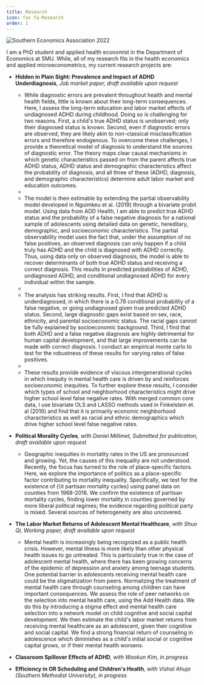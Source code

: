 ```yaml
---
title: Research
icon: fas fa-Research
order: 1
---
```


<img src="https://scontent-dfw5-2.xx.fbcdn.net/v/t39.30808-6/258815473_4605088749557787_7039249668726087932_n.jpg?_nc_cat=100&ccb=1-7&_nc_sid=730e14&_nc_ohc=vMmgo0bOxNoAX9TVkYb&_nc_ht=scontent-dfw5-2.xx&oh=00_AT-oKgwpfWG6Wi34umAyy8T586iLzcBw_AD6DaeYX9j1EQ&oe=62BCF329" alt="Southern Economics Association 2022">

I am a PhD student and applied health economist in the Department of Economics
at SMU. While, all of my research fits in the health economics and applied microeconometrics, my current research projects are: 

* **Hidden in Plain Sight: Prevalence and Impact of ADHD Underdiagnosis**, _Job market paper, draft available upon request_
  + While diagnostic errors are prevalent throughout health and mental health fields, little is known about their long-term consequences. Here, I assess the long-term education and labor market effects of undiagnosed ADHD during childhood. Doing so is challenging for two reasons. First, a child's true ADHD status is unobserved; only their diagnosed status is known. Second, even if diagnostic errors are observed, they are likely akin to non-classical misclassification errors and therefore endogenous. To overcome these challenges, I provide a theoretical model of diagnosis to understand the sources of diagnostic error. The theory maps clear causal mechanisms in which genetic characteristics passed on from the parent affects true ADHD status, ADHD status and demographic characteristics affect the probability of diagnosis, and all three of these (ADHD, diagnosis, and demographic characteristics) determine adult labor market and education outcomes.
  +
  + The model is then estimable by extending the partial observability model developed in Nguimkeu et al. (2019) through a bivariate probit model. Using data from ADD Health, I am able to predict true ADHD status and the probability of a false negative diagnosis for a national sample of adolescents using detailed data on genetic, hereditary, demographic, and socioeconomic characteristics. The partial observability model uses the fact that, under the assumption of no false positives, an observed diagnosis can only happen if a child truly has ADHD and the child is diagnosed with ADHD correctly. Thus, using data only on observed diagnosis, the model is able to recover determinants of both true ADHD status and receiving a correct diagnosis. This results in predicted probabilities of ADHD, undiagnosed ADHD, and conditional undiagnosed ADHD for every individual within the sample.
  +
  + The analysis has striking results. First, I find that ADHD is underdiagnosed, in which there is a 0.78 conditional probability of a false negative, or going undiagnosed given true predicted ADHD status. Second, large diagnostic gaps exist based on sex, race, ethnicity, and parental socioeconomic status. The racial gaps cannot be fully explained by socioeconomic background. Third, I find that both ADHD and a false negative diagnosis are highly detrimental for human capital development, and that large improvements can be made with correct diagnosis. I conduct an empirical monte carlo to test for the robustness of these results for varying rates of false positives.
  +
  + These results provide evidence of viscous intergenerational cycles in which inequity in mental health care is driven by and reinforces socioeconomic inequities. To further explore these results, I consider which types of school and neighborhood characteristics might drive higher school level false negative rates. With merged common core data, I use bivariate OLS and LASSO methods used in Finkelstein et. al (2016) and find that it is primarily economic neighborhood characteristics as well as racial and ethnic demographics which drive higher school level false negative rates. 

* **Political Morality Cycles**_, with Daniel Millimet, Submitted for publication, draft available upon request_
  + Geographic inequities in mortality rates in the US are pronounced and growing. Yet,
    the causes of this inequality are not understood. Recently, the focus has turned to the
    role of place-specific factors. Here, we explore the importance of politics as a place-specific
    factor contributing to mortality inequality. Specifically, we test for the existence
    of {\it partisan mortality cycles} using panel data on counties from 1968-2016. We confirm
    the existence of partisan mortality cycles, finding lower mortality in counties governed
    by more liberal political regimes; the evidence regarding political party is mixed.
    Several sources of heterogeneity are also uncovered.

* **The Labor Market Returns of Adolescent Mental Healthcare**_, with Shuo Qi, Working paper, draft available upon request_
  + Mental health is increasingly being recognized as a public health crisis. However, mental illness is more likely than other physical health issues to go untreated. This is particularly true in the case of adolescent mental health, where there has been growing concerns of the epidemic of depression and anxiety among teenage students. One potential barrier in adolescents receiving mental health care could be the stigmatization from peers. Normalizing the treatment of mental health care through counseling among children can have important consequences. We assess the role of peer networks on the selection into mental health care, using the Add Health data. We do this by introducing a stigma effect and mental health care selection into a network model on child cognitive and social capital development. We then estimate the child's labor market returns from receiving mental healthcare as an adolescent, given their cognitive and social capital. We find a strong financial return of counseling in adolescence which diminishes as a child's initial social or cognitive capital grows, or if their mental health worsens.
  
* **Classroom Spillover Effects of ADHD**_, with Wookun Kim, in progress_
* **Efficiency in OR Scheduling and Children's Health**_, with Vishal Ahuja (Southern Methodist University), in progress_
